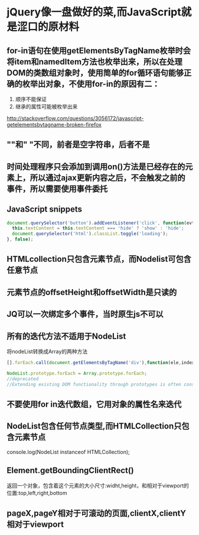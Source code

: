 # jQuery像一盘做好的菜,而JavaScript就是涩口的原材料

## for-in语句在使用getElementsByTagName枚举时会将item和namedItem方法也枚举出来，所以在处理DOM的类数组对象时，使用简单的for循环语句能够正确的枚举出对象，不使用for-in的原因有二：
1. 顺序不能保证
2. 继承的属性可能被枚举出来

http://stackoverflow.com/questions/3056172/javascript-getelementsbytagname-broken-firefox


## ""和" "不同，前者是空字符串，后者不是

## 时间处理程序只会添加到调用on()方法是已经存在的元素上，所以通过ajax更新内容之后，不会触发之前的事件，所以需要使用事件委托

## JavaScript snippets
```js
document.querySelector('button').addEventListener('click', function(evt) {
  this.textContent = this.textContent === 'hide' ? 'show' : 'hide';
  document.querySelector('html').classList.toggle('loading');
}, false);
```

## HTMLcollection只包含元素节点，而Nodelist可包含任意节点


## 元素节点的offsetHeight和offsetWidth是只读的

## JQ可以一次绑定多个事件，当时原生js不可以

##  所有的迭代方法不适用于NodeList
将nodeList转换成Array的两种方法

```js
[].forEach.call(document.getElementsByTagName('div'),function(ele,index,array){})

NodeList.prototype.forEach = Array.prototype.forEach;
//deprecated
//Extending existing DOM functionality through prototypes is often considered bad practice as this can lead to masses of issues.
```
## 不要使用for in迭代数组，它用对象的属性名来迭代

## NodeList包含任何节点类型,而HTMLCollection只包含元素节点
console.log(NodeList instanceof HTMLCollection);

## Element.getBoundingClientRect()
返回一个对象，包含着这个元素的大小尺寸:widht,height，和相对于viewport的位置:top,left,right,bottom


## pageX,pageY相对于可滚动的页面,clientX,clientY相对于viewport
